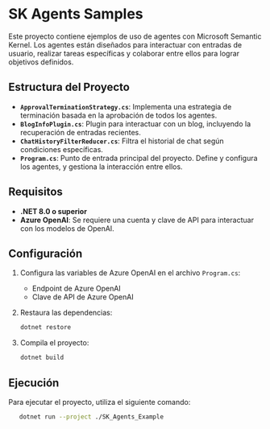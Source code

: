# SK Agents Samples

Este proyecto contiene ejemplos de uso de agentes con Microsoft Semantic Kernel. Los agentes están diseñados para interactuar con entradas de usuario, realizar tareas específicas y colaborar entre ellos para lograr objetivos definidos.

## Estructura del Proyecto

- **`ApprovalTerminationStrategy.cs`**: Implementa una estrategia de terminación basada en la aprobación de todos los agentes.
- **`BlogInfoPlugin.cs`**: Plugin para interactuar con un blog, incluyendo la recuperación de entradas recientes.
- **`ChatHistoryFilterReducer.cs`**: Filtra el historial de chat según condiciones específicas.
- **`Program.cs`**: Punto de entrada principal del proyecto. Define y configura los agentes, y gestiona la interacción entre ellos.

## Requisitos

- **.NET 8.0 o superior**
- **Azure OpenAI**: Se requiere una cuenta y clave de API para interactuar con los modelos de OpenAI.

## Configuración

1. Configura las variables de Azure OpenAI en el archivo `Program.cs`:
   - Endpoint de Azure OpenAI
   - Clave de API de Azure OpenAI

2. Restaura las dependencias:
   ```bash
   dotnet restore
   ```

3. Compila el proyecto:
   ```bash
   dotnet build
   ```

## Ejecución

Para ejecutar el proyecto, utiliza el siguiente comando:
```bash
   dotnet run --project ./SK_Agents_Example
```